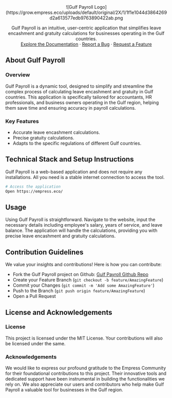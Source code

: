 <div align="center">
![Gulf Payroll Logo](https://grow.empress.eco/uploads/default/original/2X/1/1f1e1044d3864269d2a613577edb9763890422ab.png
</div>

<p align="center">
Gulf Payroll is an intuitive, user-centric application that simplifies leave encashment and gratuity calculations for businesses operating in the Gulf countries.
<br />
<a href="https://empress.eco/">Explore the Documentation</a>
·
<a href="https://github.com/empress-eco/gulf_payroll/issues">Report a Bug</a>
·
<a href="https://github.com/empress-eco/gulf_payroll/issues">Request a Feature</a>
</p>

## About Gulf Payroll

### Overview
Gulf Payroll is a dynamic tool, designed to simplify and streamline the complex process of calculating leave encashment and gratuity in Gulf countries. This application is specifically tailored for accountants, HR professionals, and business owners operating in the Gulf region, helping them save time and ensuring accuracy in payroll calculations.

### Key Features
- Accurate leave encashment calculations.
- Precise gratuity calculations.
- Adapts to the specific regulations of different Gulf countries.

## Technical Stack and Setup Instructions

Gulf Payroll is a web-based application and does not require any installations. All you need is a stable internet connection to access the tool.

```sh
# Access the application
Open https://empress.eco/
```

## Usage

Using Gulf Payroll is straightforward. Navigate to the website, input the necessary details including employee's salary, years of service, and leave balance. The application will handle the calculations, providing you with precise leave encashment and gratuity calculations.

## Contribution Guidelines

We value your insights and contributions! Here is how you can contribute:

- Fork the Gulf Payroll project on Github: [Gulf Payroll Github Repo](https://github.com/empress-eco/gulf_payroll)
- Create your Feature Branch (`git checkout -b feature/AmazingFeature`)
- Commit your Changes (`git commit -m 'Add some AmazingFeature'`)
- Push to the Branch (`git push origin feature/AmazingFeature`)
- Open a Pull Request

## License and Acknowledgements

### License

This project is licensed under the MIT License. Your contributions will also be licensed under the same.

### Acknowledgements

We would like to express our profound gratitude to the Empress Community for their foundational contributions to this project. Their innovative tools and dedicated support have been instrumental in building the functionalities we rely on. We also appreciate our users and contributors who help make Gulf Payroll a valuable tool for businesses in the Gulf region.